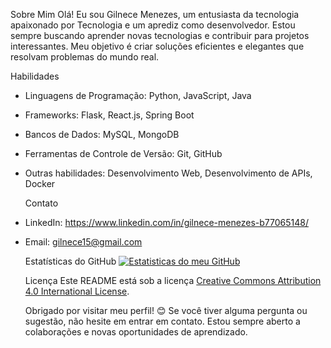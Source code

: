    Sobre Mim
Olá! Eu sou Gilnece Menezes, um entusiasta da tecnologia apaixonado por Tecnologia e um aprediz como desenvolvedor. Estou sempre buscando aprender novas tecnologias e contribuir para projetos interessantes. Meu objetivo é criar soluções eficientes e elegantes que resolvam problemas do mundo real.

   Habilidades
- Linguagens de Programação: Python, JavaScript, Java
- Frameworks: Flask, React.js, Spring Boot
- Bancos de Dados: MySQL, MongoDB
- Ferramentas de Controle de Versão: Git, GitHub
- Outras habilidades: Desenvolvimento Web, Desenvolvimento de APIs, Docker


   Contato
- LinkedIn: https://www.linkedin.com/in/gilnece-menezes-b77065148/
- Email: gilnece15@gmail.com

   Estatísticas do GitHub
[![Estatisticas do meu GitHub](https://github-readme-stats.vercel.app/api?username=Gilnece)](https://github.com/Gilnece/github-readme-stats)

   Licença
Este README está sob a licença [Creative Commons Attribution 4.0 International License](https://creativecommons.org/licenses/by/4.0/).

   Obrigado por visitar meu perfil! 😊
Se você tiver alguma pergunta ou sugestão, não hesite em entrar em contato. Estou sempre aberto a colaborações e novas oportunidades de aprendizado.
